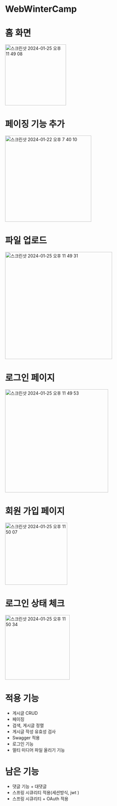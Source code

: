 # WebWinterCamp
# 홈 화면
<img width="198" alt="스크린샷 2024-01-25 오후 11 49 08" src="https://github.com/Musung1/WebWinterCamp/assets/70582218/dcc5c90d-0645-4f34-90de-599f8e72acb1">

# 페이징 기능 추가
<img width="280" alt="스크린샷 2024-01-22 오후 7 40 10" src="https://github.com/Musung1/WebWinterCamp/assets/70582218/8ef45957-37ad-4080-a964-956c60c8236e">

# 파일 업로드 
<img width="348" alt="스크린샷 2024-01-25 오후 11 49 31" src="https://github.com/Musung1/WebWinterCamp/assets/70582218/7c8ad318-ec95-4509-a5fd-59a2b740b39b">

# 로그인 페이지
<img width="335" alt="스크린샷 2024-01-25 오후 11 49 53" src="https://github.com/Musung1/WebWinterCamp/assets/70582218/d3147538-dc66-4df8-b8ef-25c6ae9c8016">

# 회원 가입 페이지
<img width="202" alt="스크린샷 2024-01-25 오후 11 50 07" src="https://github.com/Musung1/WebWinterCamp/assets/70582218/348cbc2b-161a-4ea9-bd64-ca2025ac3742">

# 로그인 상태 체크
<img width="210" alt="스크린샷 2024-01-25 오후 11 50 34" src="https://github.com/Musung1/WebWinterCamp/assets/70582218/e5ad8842-3c62-4aeb-b1b6-ea5268a7b59e">

# 적용 기능
- 게시글 CRUD
- 페이징
- 검색, 게시글 정렬
- 게시글 작성 유효성 검사
- Swagger 적용
- 로그인 기능
- 멀티 미디어 파일 올리기 기능
  
# 남은 기능
- 댓글 기능 + 대댓글
- 스프링 시큐리티 적용(세션방식, jwt )
- 스프링 시큐리티 + OAuth 적용
  


